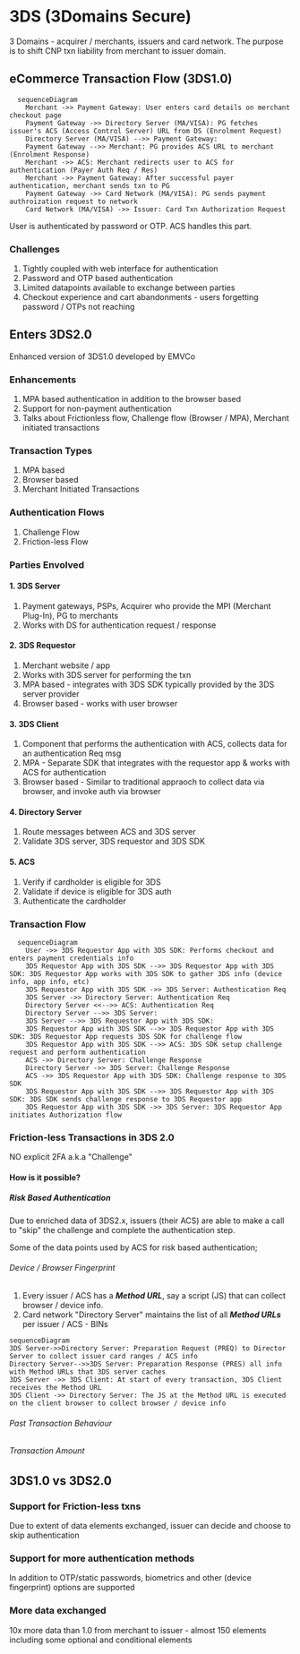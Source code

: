 # 3DS (3Domains Secure)
3 Domains - acquirer / merchants, issuers and card network. The purpose is to shift CNP txn liability from merchant to issuer domain.

## eCommerce Transaction Flow (3DS1.0)
```mermaid
  sequenceDiagram
    Merchant ->> Payment Gateway: User enters card details on merchant checkout page
    Payment Gateway ->> Directory Server (MA/VISA): PG fetches issuer's ACS (Access Control Server) URL from DS (Enrolment Request)
    Directory Server (MA/VISA) -->> Payment Gateway: 
    Payment Gateway -->> Merchant: PG provides ACS URL to merchant (Enrolment Response)
    Merchant ->> ACS: Merchant redirects user to ACS for authentication (Payer Auth Req / Res)
    Merchant ->> Payment Gateway: After successful payer authentication, merchant sends txn to PG
    Payment Gateway ->> Card Network (MA/VISA): PG sends payment authroization request to network
    Card Network (MA/VISA) ->> Issuer: Card Txn Authorization Request 
```
User is authenticated by password or OTP. ACS handles this part.
### Challenges
1. Tightly coupled with web interface for authentication
2. Password and OTP based authentication
3. Limited datapoints available to exchange between parties
4. Checkout experience and cart abandonments - users forgetting password / OTPs not reaching

## Enters 3DS2.0
Enhanced version of 3DS1.0 developed by EMVCo
### Enhancements
1. MPA based authentication in addition to the browser based
2. Support for non-payment authentication
3. Talks about Frictionless flow, Challenge flow (Browser / MPA), Merchant initiated transactions

### Transaction Types
1. MPA based
2. Browser based
3. Merchant Initiated Transactions

### Authentication Flows
1. Challenge Flow
2. Friction-less Flow

### Parties Envolved
#### 1. 3DS Server
1. Payment gateways, PSPs, Acquirer who provide the MPI (Merchant Plug-In), PG to merchants
2. Works with DS for authentication request / response

#### 2. 3DS Requestor
1. Merchant website / app
2. Works with 3DS server for performing the txn
3. MPA based - integrates with 3DS SDK typically provided by the 3DS server provider
4. Browser based - works with user browser

#### 3. 3DS Client
1. Component that performs the authentication with ACS, collects data for an authentication Req msg
2. MPA - Separate SDK that integrates with the requestor app & works with ACS for authentication
3. Browser based - Similar to traditional appraoch to collect data via browser, and invoke auth via browser

#### 4. Directory Server
1. Route messages between ACS and 3DS server
2. Validate 3DS server, 3DS requestor and 3DS SDK

#### 5. ACS
1. Verify if cardholder is eligible for 3DS
2. Validate if device is eligible for 3DS auth
3. Authenticate the cardholder

### Transaction Flow
```mermaid
  sequenceDiagram
    User ->> 3DS Requestor App with 3DS SDK: Performs checkout and enters payment credentials info
    3DS Requestor App with 3DS SDK -->> 3DS Requestor App with 3DS SDK: 3DS Requestor App works with 3DS SDK to gather 3DS info (device info, app info, etc)
    3DS Requestor App with 3DS SDK ->> 3DS Server: Authentication Req
    3DS Server ->> Directory Server: Authentication Req
    Directory Server <<-->> ACS: Authentication Req
    Directory Server -->> 3DS Server:  
    3DS Server -->> 3DS Requestor App with 3DS SDK:  
    3DS Requestor App with 3DS SDK -->> 3DS Requestor App with 3DS SDK: 3DS Requestor App requests 3DS SDK for challenge flow
    3DS Requestor App with 3DS SDK -->> ACS: 3DS SDK setup challenge request and perform authentication
    ACS ->> Directory Server: Challenge Response
    Directory Server ->> 3DS Server: Challenge Response
    ACS ->> 3DS Requestor App with 3DS SDK: Challenge response to 3DS SDK
    3DS Requestor App with 3DS SDK -->> 3DS Requestor App with 3DS SDK: 3DS SDK sends challenge response to 3DS Requestor app
    3DS Requestor App with 3DS SDK ->> 3DS Server: 3DS Requestor App initiates Authorization flow     
```
### Friction-less Transactions in 3DS 2.0
NO explicit 2FA a.k.a "Challenge"

#### How is it possible?
##### Risk Based Authentication
Due to enriched data of 3DS2.x, issuers (their ACS) are able to make a call to "skip" the challenge and complete the authentication step.

Some of the data points used by ACS for risk based authentication;
###### Device / Browser Fingerprint
1. Every issuer / ACS has a <b><i>Method URL</i></b>, say a script (JS) that can collect browser / device info.
2. Card network "Directory Server" maintains the list of all <b><i>Method URLs</i></b> per issuer / ACS - BINs

  ```mermaid
  sequenceDiagram
  3DS Server->>Directory Server: Preparation Request (PREQ) to Director Server to collect issuer card ranges / ACS info
  Directory Server-->>3DS Server: Preparation Response (PRES) all info with Method URLs that 3DS server caches
  3DS Server ->> 3DS Client: At start of every transaction, 3DS Client receives the Method URL
  3DS Client ->> Directory Server: The JS at the Method URL is executed on the client browser to collect browser / device info
  ```
###### Past Transaction Behaviour
###### Transaction Amount

## 3DS1.0 vs 3DS2.0
### Support for Friction-less txns
Due to extent of data elements exchanged, issuer can decide and choose to skip authentication
### Support for more authentication methods
In addition to OTP/static passwords, biometrics and other (device fingerprint) options are supported
### More data exchanged
10x more data than 1.0 from merchant to issuer - almost 150 elements including some optional and conditional elements

